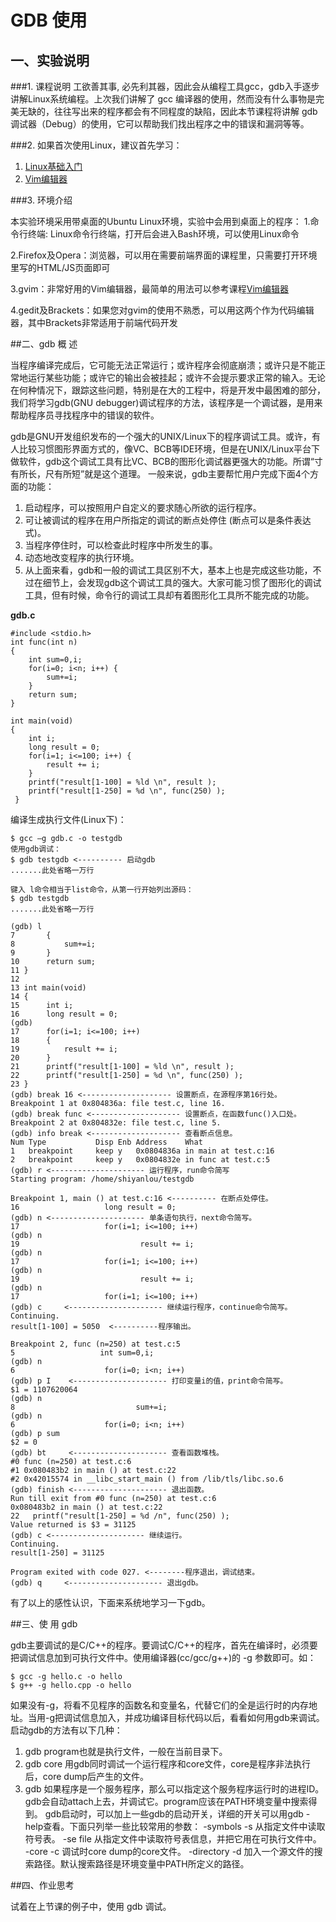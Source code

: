 
# GDB 使用

## 一、实验说明

###1. 课程说明
工欲善其事, 必先利其器，因此会从编程工具gcc，gdb入手逐步讲解Linux系统编程。上次我们讲解了 gcc 编译器的使用，然而没有什么事物是完美无缺的，往往写出来的程序都会有不同程度的缺陷，因此本节课程将讲解 gdb 调试器（Debug）的使用，它可以帮助我们找出程序之中的错误和漏洞等等。

###2. 如果首次使用Linux，建议首先学习：

1. [Linux基础入门](http://www.shiyanlou.com/courses/1)
2. [Vim编辑器](http://www.shiyanlou.com/courses/2)

###3. 环境介绍

本实验环境采用带桌面的Ubuntu Linux环境，实验中会用到桌面上的程序：
1.命令行终端: Linux命令行终端，打开后会进入Bash环境，可以使用Linux命令 

2.Firefox及Opera：浏览器，可以用在需要前端界面的课程里，只需要打开环境里写的HTML/JS页面即可 

3.gvim：非常好用的Vim编辑器，最简单的用法可以参考课程[Vim编辑器](http://www.shiyanlou.com/courses/2) 

4.gedit及Brackets：如果您对gvim的使用不熟悉，可以用这两个作为代码编辑器，其中Brackets非常适用于前端代码开发 


##二、gdb 概 述

当程序编译完成后，它可能无法正常运行；或许程序会彻底崩溃；或许只是不能正常地运行某些功能；或许它的输出会被挂起；或许不会提示要求正常的输入。无论在何种情况下，跟踪这些问题，特别是在大的工程中，将是开发中最困难的部分，我们将学习gdb(GNU debugger)调试程序的方法，该程序是一个调试器，是用来帮助程序员寻找程序中的错误的软件。

gdb是GNU开发组织发布的一个强大的UNIX/Linux下的程序调试工具。或许，有人比较习惯图形界面方式的，像VC、BCB等IDE环境，但是在UNIX/Linux平台下做软件，gdb这个调试工具有比VC、BCB的图形化调试器更强大的功能。所谓“寸有所长，尺有所短”就是这个道理。
一般来说，gdb主要帮忙用户完成下面4个方面的功能：
1. 启动程序，可以按照用户自定义的要求随心所欲的运行程序。
2. 可让被调试的程序在用户所指定的调试的断点处停住 (断点可以是条件表达式)。
3. 当程序停住时，可以检查此时程序中所发生的事。
4. 动态地改变程序的执行环境。
5. 从上面来看，gdb和一般的调试工具区别不大，基本上也是完成这些功能，不过在细节上，会发现gdb这个调试工具的强大。大家可能习惯了图形化的调试工具，但有时候，命令行的调试工具却有着图形化工具所不能完成的功能。­­­­­­­­­­­­­­­­­­­­­­­­­­­

**gdb.c**

```
#include <stdio.h>
int func(int n)
{
    int sum=0,i;
    for(i=0; i<n; i++) {
        sum+=i;
    }
    return sum;
}

int main(void)
{
    int i;
    long result = 0;
    for(i=1; i<=100; i++) {
        result += i;
    }
    printf("result[1-100] = %ld \n", result );
    printf("result[1-250] = %d \n", func(250) );
 }
```

编译生成执行文件(Linux下)：
```
$ gcc –g gdb.c -o testgdb
使用gdb调试：
$ gdb testgdb <---------- 启动gdb
.......此处省略一万行

键入 l命令相当于list命令，从第一行开始列出源码：
$ gdb testgdb
.......此处省略一万行

(gdb) l
7       {
8           sum+=i;
9       }
10      return sum;
11 }
12
13 int main(void)
14 {
15      int i;
16      long result = 0;
(gdb)
17      for(i=1; i<=100; i++)
18      {
19          result += i;
20      }
21      printf("result[1-100] = %ld \n", result );
22      printf("result[1-250] = %d \n", func(250) );
23 }
(gdb) break 16 <-------------------- 设置断点，在源程序第16行处。
Breakpoint 1 at 0x804836a: file test.c, line 16.
(gdb) break func <-------------------- 设置断点，在函数func()入口处。
Breakpoint 2 at 0x804832e: file test.c, line 5.
(gdb) info break <-------------------- 查看断点信息。
Num Type           Disp Enb Address    What
1   breakpoint     keep y   0x0804836a in main at test.c:16
2   breakpoint     keep y   0x0804832e in func at test.c:5
(gdb) r <--------------------- 运行程序，run命令简写
Starting program: /home/shiyanlou/testgdb
 
Breakpoint 1, main () at test.c:16 <---------- 在断点处停住。
16                   long result = 0;
(gdb) n <--------------------- 单条语句执行，next命令简写。
17                   for(i=1; i<=100; i++)
(gdb) n
19                           result += i;
(gdb) n
17                   for(i=1; i<=100; i++)
(gdb) n
19                           result += i;
(gdb) n
17                   for(i=1; i<=100; i++)
(gdb) c     <--------------------- 继续运行程序，continue命令简写。
Continuing.
result[1-100] = 5050  <----------程序输出。
 
Breakpoint 2, func (n=250) at test.c:5
5                   int sum=0,i;
(gdb) n
6                    for(i=0; i<n; i++)
(gdb) p I    <--------------------- 打印变量i的值，print命令简写。
$1 = 1107620064
(gdb) n
8                           sum+=i;
(gdb) n
6                    for(i=0; i<n; i++)
(gdb) p sum
$2 = 0
(gdb) bt     <--------------------- 查看函数堆栈。
#0 func (n=250) at test.c:6
#1 0x080483b2 in main () at test.c:22
#2 0x42015574 in __libc_start_main () from /lib/tls/libc.so.6
(gdb) finish <--------------------- 退出函数。
Run till exit from #0 func (n=250) at test.c:6
0x080483b2 in main () at test.c:22
22   printf("result[1-250] = %d /n", func(250) );
Value returned is $3 = 31125
(gdb) c <--------------------- 继续运行。
Continuing.
result[1-250] = 31125
 
Program exited with code 027. <--------程序退出，调试结束。
(gdb) q     <--------------------- 退出gdb。

```

有了以上的感性认识，下面来系统地学习一下gdb。

##三、使 用 gdb

gdb主要调试的是C/C++的程序。要调试C/C++的程序，首先在编译时，必须要把调试信息加到可执行文件中。使用编译器(cc/gcc/g++)的 -g 参数即可。如：

```
$ gcc -g hello.c -o hello
$ g++ -g hello.cpp -o hello
```

如果没有-g，将看不见程序的函数名和变量名，代替它们的全是运行时的内存地址。当用-g把调试信息加入，并成功编译目标代码以后，看看如何用gdb来调试。
启动gdb的方法有以下几种：
1. gdb <program>
program也就是执行文件，一般在当前目录下。
2. gdb <program> core
用gdb同时调试一个运行程序和core文件，core是程序非法执行后，core dump后产生的文件。
3. gdb <program> <PID>
如果程序是一个服务程序，那么可以指定这个服务程序运行时的进程ID。gdb会自动attach上去，并调试它。program应该在PATH环境变量中搜索得到。 
gdb启动时，可以加上一些gdb的启动开关，详细的开关可以用gdb -help查看。下面只列举一些比较常用的参数：
-symbols <file>
-s <file>
从指定文件中读取符号表。
-se file
从指定文件中读取符号表信息，并把它用在可执行文件中。
-core <file>
-c <file>
调试时core dump的core文件。
-directory <directory>
-d <directory>
加入一个源文件的搜索路径。默认搜索路径是环境变量中PATH所定义的路径。

##四、作业思考

试着在上节课的例子中，使用 gdb 调试。
